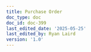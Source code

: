 ```yaml
---
title: Purchase Order
doc_type: doc
doc_id: doc-399
last_edited_date: '2025-05-25'
last_edited_by: Ryan Laird
version: '1.0'
---
```



